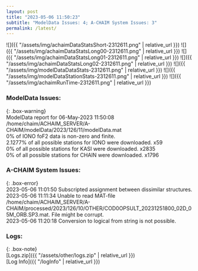 ```yaml
---
layout: post
title: "2023-05-06 11:50:23"
subtitle: "ModelData Issues: 4; A-CHAIM System Issues: 3"
permalink: /latest/
---
```


![]({{ "/assets/img/achaimDataStatsShort-2312611.png" | relative_url }})
![]({{ "/assets/img/achaimDataStatsLong00-2312611.png" | relative_url }})
![]({{ "/assets/img/achaimDataStatsLong01-2312611.png" | relative_url }})
![]({{ "/assets/img/achaimDataStatsLong02-2312611.png" | relative_url }})
![]({{ "/assets/img/modelDataDataStats-2312611.png" | relative_url }})
![]({{ "/assets/img/modelDataStationStats-2312611.png" | relative_url }})
![]({{ "/assets/img/achaimRunTime-2312611.png" | relative_url }})


### ModelData Issues:  
  
{: .box-warning}  
 ModelData report for 06-May-2023 11:50:08   
 /home/chaim/ACHAIM_SERVER/A-CHAIM/modelData/2023/126/11/modelData.mat   
 0% of IONO foF2 data is non-zero and finite.   
 2.1277% of all possible stations for IONO were downloaded. x59   
 0% of all possible stations for KASI were downloaded. x2835   
 0% of all possible stations for CHAIN were downloaded. x1796   
  
### A-CHAIM System Issues:  
  
{: .box-error}  
2023-05-06 11:01:50 Subscripted assignment between dissimilar structures.  
2023-05-06 11:11:34 Unable to read MAT-file /home/chaim/ACHAIM_SERVER/A-CHAIM/processed/2023/126/10/OTHER/COD0OPSULT_20231251800_02D_05M_ORB.SP3.mat. File might be corrupt.  
2023-05-06 11:20:18 Conversion to logical from string is not possible.  

### Logs:  
  
{: .box-note}  
[Logs.zip]({{ "/assets/other/logs.zip" | relative_url }})  
[Log Info]({{ "/logInfo" | relative_url }})  
